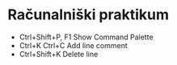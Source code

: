 # Računalniški praktikum
- Ctrl+Shift+P, F1 Show Command Palette
- Ctrl+K Ctrl+C Add line comment
- Ctrl+Shift+K Delete line
